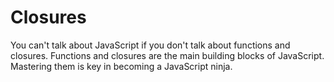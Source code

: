 # Closures

You can't talk about JavaScript if you don't talk about functions and closures. Functions and closures are the main building blocks of JavaScript. Mastering them is key in becoming a JavaScript ninja.